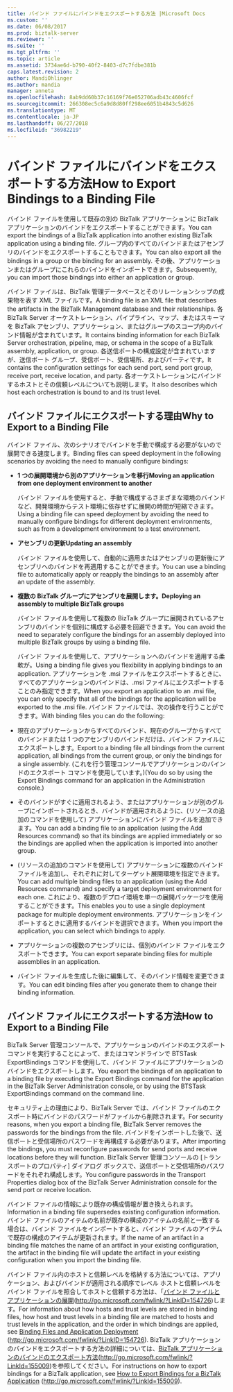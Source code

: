 ```yaml
---
title: バインド ファイルにバインドをエクスポートする方法 |Microsoft Docs
ms.custom: ''
ms.date: 06/08/2017
ms.prod: biztalk-server
ms.reviewer: ''
ms.suite: ''
ms.tgt_pltfrm: ''
ms.topic: article
ms.assetid: 3734ae6d-b790-40f2-8403-d7c7fdbe381b
caps.latest.revision: 2
author: MandiOhlinger
ms.author: mandia
manager: anneta
ms.openlocfilehash: 8ab9dd60b37c16169f76e052706adb43c4606fcf
ms.sourcegitcommit: 266308ec5c6a9d8d80ff298ee6051b4843c5d626
ms.translationtype: MT
ms.contentlocale: ja-JP
ms.lasthandoff: 06/27/2018
ms.locfileid: "36982219"
---
```

# <a name="how-to-export-bindings-to-a-binding-file"></a><span data-ttu-id="d6271-102">バインド ファイルにバインドをエクスポートする方法</span><span class="sxs-lookup"><span data-stu-id="d6271-102">How to Export Bindings to a Binding File</span></span>
<span data-ttu-id="d6271-103">バインド ファイルを使用して既存の別の BizTalk アプリケーションに BizTalk アプリケーションのバインドをエクスポートすることができます。</span><span class="sxs-lookup"><span data-stu-id="d6271-103">You can export the bindings of a BizTalk application into another existing BizTalk application using a binding file.</span></span> <span data-ttu-id="d6271-104">グループ内のすべてのバインドまたはアセンブリのバインドをエクスポートすることもできます。</span><span class="sxs-lookup"><span data-stu-id="d6271-104">You can also export all the bindings in a group or the binding for an assembly.</span></span> <span data-ttu-id="d6271-105">その後、アプリケーションまたはグループにこれらのバインドをインポートできます。</span><span class="sxs-lookup"><span data-stu-id="d6271-105">Subsequently, you can import those bindings into either an application or group.</span></span>  
  
 <span data-ttu-id="d6271-106">バインド ファイルは、BizTalk 管理データベースとそのリレーションシップの成果物を表す XML ファイルです。</span><span class="sxs-lookup"><span data-stu-id="d6271-106">A binding file is an XML file that describes the artifacts in the BizTalk Management database and their relationships.</span></span> <span data-ttu-id="d6271-107">各 BizTalk Server オーケストレーション、パイプライン、マップ、またはスキーマを BizTalk アセンブリ、アプリケーション、またはグループのスコープ内のバインド情報が含まれています。</span><span class="sxs-lookup"><span data-stu-id="d6271-107">It contains binding information for each BizTalk Server orchestration, pipeline, map, or schema in the scope of a BizTalk assembly, application, or group.</span></span> <span data-ttu-id="d6271-108">各送信ポートの構成設定が含まれていますが、送信ポート グループ、受信ポート、受信場所、およびパーティです。</span><span class="sxs-lookup"><span data-stu-id="d6271-108">It contains the configuration settings for each send port, send port group, receive port, receive location, and party.</span></span> <span data-ttu-id="d6271-109">各オーケストレーションにバインドするホストとその信頼レベルについても説明します。</span><span class="sxs-lookup"><span data-stu-id="d6271-109">It also describes which host each orchestration is bound to and its trust level.</span></span>  
  
## <a name="why-to-export-to-a-binding-file"></a><span data-ttu-id="d6271-110">バインド ファイルにエクスポートする理由</span><span class="sxs-lookup"><span data-stu-id="d6271-110">Why to Export to a Binding File</span></span>  
 <span data-ttu-id="d6271-111">バインド ファイル、次のシナリオでバインドを手動で構成する必要がないので展開できる速度します。</span><span class="sxs-lookup"><span data-stu-id="d6271-111">Binding files can speed deployment in the following scenarios by avoiding the need to manually configure bindings:</span></span>  
  
- <span data-ttu-id="d6271-112">**1 つの展開環境から別のアプリケーションを移行**</span><span class="sxs-lookup"><span data-stu-id="d6271-112">**Moving an application from one deployment environment to another**</span></span>  
  
   <span data-ttu-id="d6271-113">バインド ファイルを使用すると、手動で構成するさまざまな環境のバインドなど、開発環境からテスト環境に依存せずに展開の時間が短縮できます。</span><span class="sxs-lookup"><span data-stu-id="d6271-113">Using a binding file can speed deployment by avoiding the need to manually configure bindings for different deployment environments, such as from a development environment to a test environment.</span></span>  
  
- <span data-ttu-id="d6271-114">**アセンブリの更新**</span><span class="sxs-lookup"><span data-stu-id="d6271-114">**Updating an assembly**</span></span>  
  
   <span data-ttu-id="d6271-115">バインド ファイルを使用して、自動的に適用またはアセンブリの更新後にアセンブリへのバインドを再適用することができます。</span><span class="sxs-lookup"><span data-stu-id="d6271-115">You can use a binding file to automatically apply or reapply the bindings to an assembly after an update of the assembly.</span></span>  
  
- <span data-ttu-id="d6271-116">**複数の BizTalk グループにアセンブリを展開します。**</span><span class="sxs-lookup"><span data-stu-id="d6271-116">**Deploying an assembly to multiple BizTalk groups**</span></span>  
  
   <span data-ttu-id="d6271-117">バインド ファイルを使用して複数の BizTalk グループに展開されているアセンブリのバインドを個別に構成する必要を回避できます。</span><span class="sxs-lookup"><span data-stu-id="d6271-117">You can avoid the need to separately configure the bindings for an assembly deployed into multiple BizTalk groups by using a binding file.</span></span>  
  
  <span data-ttu-id="d6271-118">バインド ファイルを使用して、アプリケーションへのバインドを適用する柔軟が。</span><span class="sxs-lookup"><span data-stu-id="d6271-118">Using a binding file gives you flexibility in applying bindings to an application.</span></span> <span data-ttu-id="d6271-119">アプリケーションを .msi ファイルをエクスポートするときに、すべてのアプリケーションのバインドは、.msi ファイルにエクスポートすることのみ指定できます。</span><span class="sxs-lookup"><span data-stu-id="d6271-119">When you export an application to an .msi file, you can only specify that all of the bindings for the application will be exported to the .msi file.</span></span> <span data-ttu-id="d6271-120">バインド ファイルでは、次の操作を行うことができます。</span><span class="sxs-lookup"><span data-stu-id="d6271-120">With binding files you can do the following:</span></span>  
  
- <span data-ttu-id="d6271-121">現在のアプリケーションからすべてのバインド、現在のグループからすべてのバインドまたは 1 つのアセンブリのバインドだけは、バインド ファイルにエクスポートします。</span><span class="sxs-lookup"><span data-stu-id="d6271-121">Export to a binding file all bindings from the current application, all bindings from the current group, or only the bindings for a single assembly.</span></span> <span data-ttu-id="d6271-122">(これを行う管理コンソールでアプリケーションのバインドのエクスポート コマンドを使用しています。)</span><span class="sxs-lookup"><span data-stu-id="d6271-122">(You do so by using the Export Bindings command for an application in the Administration console.)</span></span>  
  
- <span data-ttu-id="d6271-123">そのバインドがすぐに適用されるよう、またはアプリケーションが別のグループにインポートされるとき、バインドが適用されるように、(リソースの追加のコマンドを使用して) アプリケーションにバインド ファイルを追加できます。</span><span class="sxs-lookup"><span data-stu-id="d6271-123">You can add a binding file to an application (using the Add Resources command) so that its bindings are applied immediately or so the bindings are applied when the application is imported into another group.</span></span>  
  
- <span data-ttu-id="d6271-124">(リソースの追加のコマンドを使用して) アプリケーションに複数のバインド ファイルを追加し、それぞれに対してターゲット展開環境を指定できます。</span><span class="sxs-lookup"><span data-stu-id="d6271-124">You can add multiple binding files to an application (using the Add Resources command) and specify a target deployment environment for each one.</span></span> <span data-ttu-id="d6271-125">これにより、複数のデプロイ環境を単一の展開パッケージを使用することができます。</span><span class="sxs-lookup"><span data-stu-id="d6271-125">This enables you to use a single deployment package for multiple deployment environments.</span></span> <span data-ttu-id="d6271-126">アプリケーションをインポートするときに適用するバインドを選択できます。</span><span class="sxs-lookup"><span data-stu-id="d6271-126">When you import the application, you can select which bindings to apply.</span></span>  
  
- <span data-ttu-id="d6271-127">アプリケーションの複数のアセンブリには、個別のバインド ファイルをエクスポートできます。</span><span class="sxs-lookup"><span data-stu-id="d6271-127">You can export separate binding files for multiple assemblies in an application.</span></span>  
  
- <span data-ttu-id="d6271-128">バインド ファイルを生成した後に編集して、そのバインド情報を変更できます。</span><span class="sxs-lookup"><span data-stu-id="d6271-128">You can edit binding files after you generate them to change their binding information.</span></span>  
  
## <a name="how-to-export-to-a-binding-file"></a><span data-ttu-id="d6271-129">バインド ファイルにエクスポートする方法</span><span class="sxs-lookup"><span data-stu-id="d6271-129">How to Export to a Binding File</span></span>  
 <span data-ttu-id="d6271-130">BizTalk Server 管理コンソールで、アプリケーションのバインドのエクスポート コマンドを実行することによって、またはコマンドラインで BTSTask ExportBindings コマンドを使用して、バインド ファイルにアプリケーションのバインドをエクスポートします。</span><span class="sxs-lookup"><span data-stu-id="d6271-130">You export the bindings of an application to a binding file by executing the Export Bindings command for the application in the BizTalk Server Administration console, or by using the BTSTask ExportBindings command on the command line.</span></span>  
  
 <span data-ttu-id="d6271-131">セキュリティ上の理由により、BizTalk Server では、バインド ファイルのエクスポート時にバインドのパスワードがファイルから削除されます。</span><span class="sxs-lookup"><span data-stu-id="d6271-131">For security reasons, when you export a binding file, BizTalk Server removes the passwords for the bindings from the file.</span></span> <span data-ttu-id="d6271-132">バインドをインポートした後で、送信ポートと受信場所のパスワードを再構成する必要があります。</span><span class="sxs-lookup"><span data-stu-id="d6271-132">After importing the bindings, you must reconfigure passwords for send ports and receive locations before they will function.</span></span> <span data-ttu-id="d6271-133">BizTalk Server 管理コンソールの [トランスポートのプロパティ] ダイアログ ボックスで、送信ポートと受信場所のパスワードをそれぞれ構成します。</span><span class="sxs-lookup"><span data-stu-id="d6271-133">You configure passwords in the Transport Properties dialog box of the BizTalk Server Administration console for the send port or receive location.</span></span>  
  
 <span data-ttu-id="d6271-134">バインド ファイルの情報により既存の構成情報が置き換えられます。</span><span class="sxs-lookup"><span data-stu-id="d6271-134">Information in a binding file supersedes existing configuration information.</span></span> <span data-ttu-id="d6271-135">バインド ファイルのアイテムの名前が既存の構成のアイテムの名前と一致する場合は、バインド ファイルをインポートすると、バインド ファイルのアイテムで既存の構成のアイテムが更新されます。</span><span class="sxs-lookup"><span data-stu-id="d6271-135">If the name of an artifact in a binding file matches the name of an artifact in your existing configuration, the artifact in the binding file will update the artifact in your existing configuration when you import the binding file.</span></span>  
  
 <span data-ttu-id="d6271-136">バインド ファイル内のホストと信頼レベルを格納する方法については、アプリケーション、およびバインドが適用される順序でレベル ホストと信頼レベルをバインド ファイルを照合してホストと信頼する方法は、「[バインド ファイルとアプリケーションの展開](http://go.microsoft.com/fwlink/?LinkID=154726)(http://go.microsoft.com/fwlink/?LinkID=154726)します。</span><span class="sxs-lookup"><span data-stu-id="d6271-136">For information about how hosts and trust levels are stored in binding files, how host and trust levels in a binding file are matched to hosts and trust levels in the application, and the order in which bindings are applied, see [Binding Files and Application Deployment](http://go.microsoft.com/fwlink/?LinkID=154726) (http://go.microsoft.com/fwlink/?LinkID=154726).</span></span> <span data-ttu-id="d6271-137">BizTalk アプリケーションのバインドをエクスポートする方法の詳細については、[BizTalk アプリケーションのバインドのエクスポート方法](http://go.microsoft.com/fwlink/?LinkId=155009)(http://go.microsoft.com/fwlink/?LinkId=155009)を参照してください。</span><span class="sxs-lookup"><span data-stu-id="d6271-137">For instructions on how to export bindings for a BizTalk application, see [How to Export Bindings for a BizTalk Application](http://go.microsoft.com/fwlink/?LinkId=155009) (http://go.microsoft.com/fwlink/?LinkId=155009).</span></span>